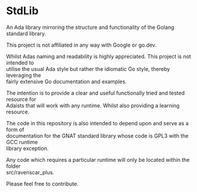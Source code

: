 # StdLib
An Ada library mirroring the structure and functionality of the Golang standard library.

This project is not affiliated in any way with Google or go.dev.

Whilst Adas naming and readability is highly appreciated. This project is not intended to  
utilise the usual Ada style but rather the idiomatic Go style, thereby leveraging the  
fairly extensive Go documentation and examples.

The intention is to provide a clear and useful functionally tried and tested resource for  
Adaists that will work with any runtime. Whilst also providing a learning resource.

The code in this repository is also intended to depend upon and serve as a form of  
documentation for the GNAT standard library whose code is GPL3 with the GCC runtime  
library exception.

Any code which requires a particular runtime will only be located within the folder  
src/ravenscar_plus. 

Please feel free to contribute.
